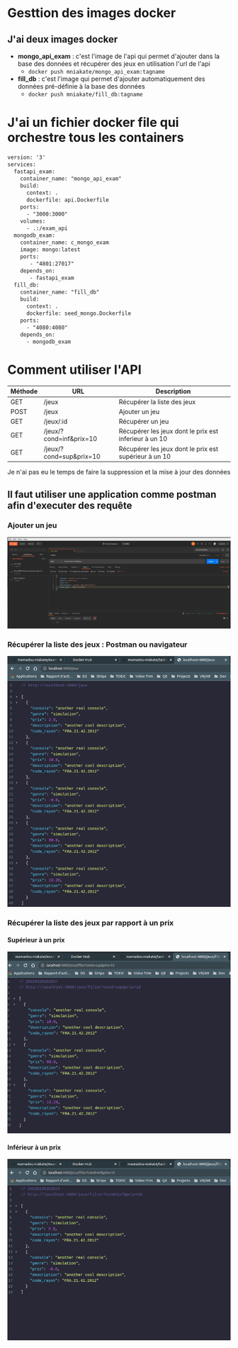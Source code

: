 # Gesttion des images docker

## J'ai deux images docker
- **mongo_api_exam** : 
  c'est l'image de l'api qui permet d'ajouter dans la base des données et récupérer des jeux en utilisation l'url de l'api
  - ``docker push mniakate/mongo_api_exam:tagname``
- **fill_db** : c'est l'image qui permet d'ajouter automatiquement des données pré-définie à la base des données
  - ``docker push mniakate/fill_db:tagname``

# J'ai un fichier docker file qui orchestre tous les containers
```
version: '3'
services:
  fastapi_exam:
    container_name: "mongo_api_exam"
    build:
      context: .
      dockerfile: api.Dockerfile
    ports:
      - "3000:3000"
    volumes:
      - .:/exam_api
  mongodb_exam:
    container_name: c_mongo_exam
    image: mongo:latest
    ports:
       - "4801:27017"
    depends_on:
       - fastapi_exam
  fill_db:
    container_name: "fill_db"
    build:
      context: .
      dockerfile: seed_mongo.Dockerfile
    ports:
      - "4080:4080"
    depends_on:
      - mongodb_exam
```

# Comment utiliser l'API

| Méthode | URL                     | Description                                           |
|---------|-------------------------|-------------------------------------------------------|
| GET     | /jeux                   | Récupérer la liste des jeux                           |
| POST    | /jeux                   | Ajouter un jeu                                        |
| GET     | /jeux/:id               | Récupérer un jeu                                      |
| GET     | /jeux/?cond=inf&prix=10 | Récupérer les jeux dont le prix est inferieur à un 10 |
| GET     | /jeux/?cond=sup&prix=10 | Récupérer les jeux dont le prix est supérieur à un 10 |

Je n'ai pas eu le temps de faire la suppression et la mise à jour des données

## Il faut utiliser une application comme postman afin d'executer des requête

### Ajouter un jeu
![alt ajout_jeu](./screen_shots/Capture%20d’écran%20de%202022-01-28%2014-42-08.png)

### Récupérer la liste des jeux : Postman ou navigateur 
![alt get_jeux](./screen_shots/all_games.png)

### Récupérer la liste des jeux par rapport à un prix
#### Supérieur à un prix
![alt jeux_prix_sup_a](./screen_shots/prix_sup_a.png)
#### Inférieur à un prix
![alt jeux_prix_in_a](./screen_shots/prix_inf_a.png)